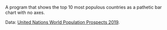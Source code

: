 A program that shows the top 10 most populous countries as a pathetic bar chart with no axes.

Data: [United Nations World Population Prospects 2019](https://gist.github.com/curran/0ac4077c7fc6390f5dd33bf5c06cb5ff).